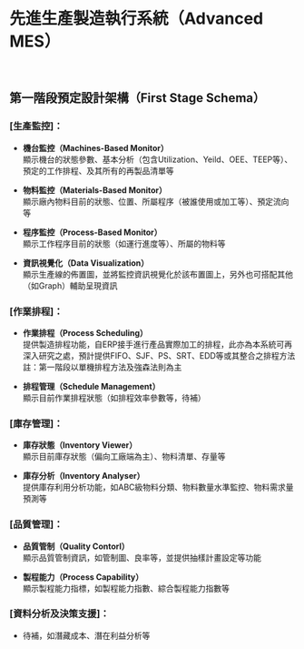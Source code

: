 # 先進生產製造執行系統（Advanced MES）
</br>

## 第一階段預定設計架構（First Stage Schema）


### [生產監控]：
  
* **機台監控（Machines-Based Monitor）**  
  顯示機台的狀態參數、基本分析（包含Utilization、Yeild、OEE、TEEP等）、預定的工作排程、及其所有的再製品清單等
  
* **物料監控（Materials-Based Monitor）**   
  顯示廠內物料目前的狀態、位置、所屬程序（被誰使用或加工等）、預定流向等
  
* **程序監控（Process-Based Monitor）**   
  顯示工作程序目前的狀態（如運行進度等）、所屬的物料等
  
* **資訊視覺化（Data Visualization）**    
  顯示生產線的佈置圖，並將監控資訊視覺化於該布置圖上，另外也可搭配其他（如Graph）輔助呈現資訊
  
### [作業排程]：

* **作業排程（Process Scheduling）**   
  提供製造排程功能，自ERP接手進行產品實際加工的排程，此亦為本系統可再深入研究之處，預計提供FIFO、SJF、PS、SRT、EDD等或其整合之排程方法    
  註：第一階段以單機排程方法及強森法則為主

* **排程管理（Schedule Management）**   
  顯示目前作業排程狀態（如排程效率參數等，待補）

### [庫存管理]：

* **庫存狀態（Inventory Viewer）**    
  顯示目前庫存狀態（偏向工廠端為主）、物料清單、存量等

* **庫存分析（Inventory Analyser）**    
  提供庫存利用分析功能，如ABC級物料分類、物料數量水準監控、物料需求量預測等

### [品質管理]：
    
* **品質管制（Quality Contorl）**   
  顯示品質管制資訊，如管制圖、良率等，並提供抽樣計畫設定等功能

* **製程能力（Process Capability）**    
  顯示製程能力指標，如製程能力指數、綜合製程能力指數等

### [資料分析及決策支援]：
* 待補，如潛藏成本、潛在利益分析等
